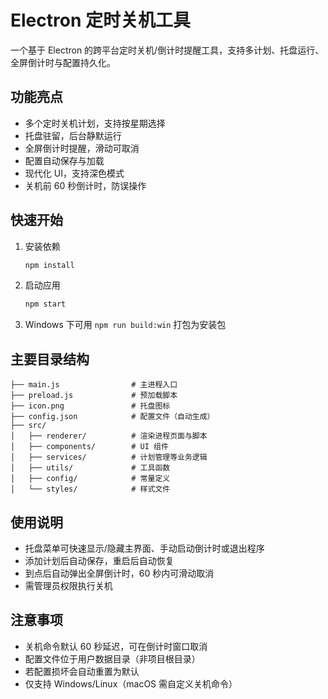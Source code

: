 # Electron 定时关机工具

一个基于 Electron 的跨平台定时关机/倒计时提醒工具，支持多计划、托盘运行、全屏倒计时与配置持久化。

## 功能亮点

- 多个定时关机计划，支持按星期选择
- 托盘驻留，后台静默运行
- 全屏倒计时提醒，滑动可取消
- 配置自动保存与加载
- 现代化 UI，支持深色模式
- 关机前 60 秒倒计时，防误操作

## 快速开始

1. 安装依赖

   ```bash
   npm install
   ```

2. 启动应用

   ```bash
   npm start
   ```

3. Windows 下可用 `npm run build:win` 打包为安装包

## 主要目录结构

```
├── main.js                # 主进程入口
├── preload.js             # 预加载脚本
├── icon.png               # 托盘图标
├── config.json            # 配置文件（自动生成）
├── src/
│   ├── renderer/          # 渲染进程页面与脚本
│   ├── components/        # UI 组件
│   ├── services/          # 计划管理等业务逻辑
│   ├── utils/             # 工具函数
│   ├── config/            # 常量定义
│   └── styles/            # 样式文件
```

## 使用说明

- 托盘菜单可快速显示/隐藏主界面、手动启动倒计时或退出程序
- 添加计划后自动保存，重启后自动恢复
- 到点后自动弹出全屏倒计时，60 秒内可滑动取消
- 需管理员权限执行关机

## 注意事项

- 关机命令默认 60 秒延迟，可在倒计时窗口取消
- 配置文件位于用户数据目录（非项目根目录）
- 若配置损坏会自动重置为默认
- 仅支持 Windows/Linux（macOS 需自定义关机命令）
